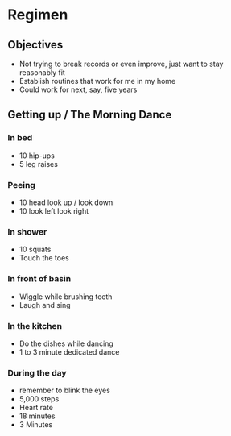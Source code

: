 # Regimen

## Objectives

* Not trying to break records or even improve, just want to stay reasonably fit
* Establish routines that work for me in my home
* Could work for next, say, five years

## Getting up / The Morning Dance


### In bed
* 10 hip-ups
* 5 leg raises

### Peeing
* 10 head look up / look down
* 10 look left look right

### In shower
* 10 squats
* Touch the toes

### In front of basin

* Wiggle while brushing teeth
* Laugh and sing

### In the kitchen
* Do the dishes while dancing
* 1 to 3 minute dedicated dance



### During the day

* remember to blink the eyes
* 5,000 steps
* Heart rate
* 18 minutes
* 3 Minutes
